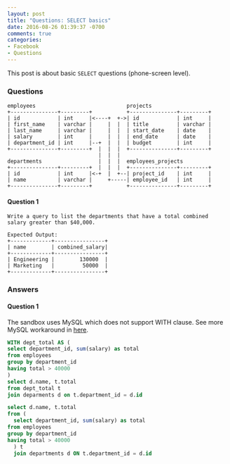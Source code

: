 ```yaml
---
layout: post
title: "Questions: SELECT basics"
date: 2016-08-26 01:39:37 -0700
comments: true
categories: 
- Facebook
- Questions
---
```


This post is about basic `SELECT` questions (phone-screen level). 

### Questions

``` plain Given Department schema
employees                             projects
+---------------+---------+           +---------------+---------+
| id            | int     |<----+  +->| id            | int     |
| first_name    | varchar |     |  |  | title         | varchar |
| last_name     | varchar |     |  |  | start_date    | date    |
| salary        | int     |     |  |  | end_date      | date    |
| department_id | int     |--+  |  |  | budget        | int     |
+---------------+---------+  |  |  |  +---------------+---------+
                             |  |  |
departments                  |  |  |  employees_projects
+---------------+---------+  |  |  |  +---------------+---------+
| id            | int     |<-+  |  +--| project_id    | int     |
| name          | varchar |     +-----| employee_id   | int     |
+---------------+---------+           +---------------+---------+
```

#### Question 1

``` plain Question 1
Write a query to list the departments that have a total combined salary greater than $40,000.

Expected Output:
+-------------+----------------+
| name        | combined_salary|
+-------------+----------------+
| Engineering |        130000  |
| Marketing   |         50000  |
+-------------+----------------+
```

<!--more-->

### Answers

#### Question 1

The sandbox uses MySQL which does not support WITH clause.
See more MySQL workaround in [here](/blog/2016/08/26/mysql-workaround/).

``` sql Answer 1
WITH dept_total AS (
select department_id, sum(salary) as total
from employees
group by department_id
having total > 40000
)
select d.name, t.total
from dept_total t
join deparments d on t.department_id = d.id
```

``` sql MySQL Answer 1
select d.name, t.total
from (
  select department_id, sum(salary) as total
from employees
group by department_id
having total > 40000
  ) t
  join departments d ON t.department_id = d.id
```

